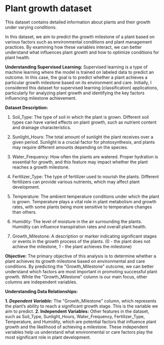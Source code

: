 # Plant growth dataset

This dataset contains detailed information about plants and their growth under varying conditions.

In this dataset, we aim to predict the growth milestone of a plant based on various factors such as environmental conditions and plant management practices. By examining how these variables interact, we can better understand what influences plant growth and how to optimize conditions for plant health.

**Understanding Supervised Learning:**
Supervised learning is a type of machine learning where the model is trained on labeled data to predict an outcome. In this case, the goal is to predict whether a plant achieves a particular growth milestone based on its environment and care. Initially, I considered this dataset for supervised learning (classification) applications, particularly for analyzing plant growth and identifying the key factors influencing milestone achievement.

**Dataset Description:**
1. Soil_Type: The type of soil in which the plant is grown. Different soil types can have varied effects on plant growth, such as nutrient content and drainage characteristics.

2. Sunlight_Hours: The total amount of sunlight the plant receives over a given period. Sunlight is a crucial factor for photosynthesis, and plants may require different amounts depending on the species.

3. Water_Frequency: How often the plants are watered. Proper hydration is essential for growth, and this feature may impact whether the plant reaches a growth milestone.

4. Fertilizer_Type: The type of fertilizer used to nourish the plants. Different fertilizers can provide various nutrients, which may affect plant development.

5. Temperature: The ambient temperature conditions under which the plant is grown. Temperature plays a vital role in plant metabolism and growth rates, with some plants being more sensitive to temperature changes than others.

6. Humidity: The level of moisture in the air surrounding the plants. Humidity can influence transpiration rates and overall plant health.

7. Growth_Milestone: A description or marker indicating significant stages or events in the growth process of the plants.
(0 - the plant does not achieve the milestone, 1 - the plant achieves the milestone)

**Objective:**
The primary objective of this analysis is to determine whether a plant achieves its growth milestone based on environmental and care conditions. By predicting the "Growth_Milestone" outcome, we can better understand which factors are most important in promoting successful plant growth. While the "Growth_Milestone" column is our main focus, other columns are independent variables.

**Understanding Data Relationships:**

**1. _Dependent Variable:_** The "Growth_Milestone" column, which represents the plant’s ability to reach a significant growth stage. This is the variable we aim to predict.
**2. Independent Variables:** Other features in the dataset, such as Soil_Type, Sunlight_Hours, Water_Frequency, Fertilizer_Type, Temperature, and Humidity, which are potential factors that influence plant growth and the likelihood of achieving a milestone. These independent variables help us understand what environmental or care factors play the most significant role in plant development.


